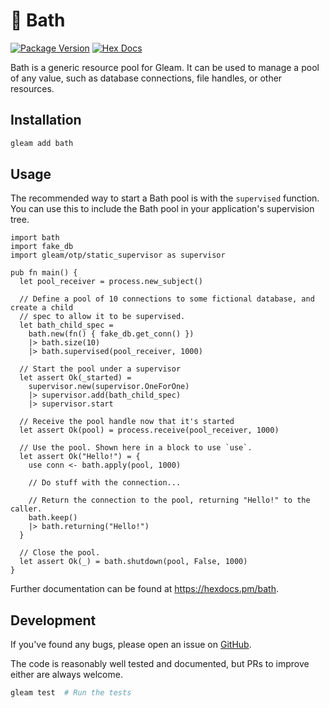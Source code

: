 # 🛁 Bath

[![Package Version](https://img.shields.io/hexpm/v/bath)](https://hex.pm/packages/bath)
[![Hex Docs](https://img.shields.io/badge/hex-docs-ffaff3)](https://hexdocs.pm/bath/)

Bath is a generic resource pool for Gleam. It can be used to manage a pool of
any value, such as database connections, file handles, or other resources.

## Installation

```sh
gleam add bath
```

## Usage

The recommended way to start a Bath pool is with the `supervised` function. You
can use this to include the Bath pool in your application's supervision tree.

```gleam
import bath
import fake_db
import gleam/otp/static_supervisor as supervisor

pub fn main() {
  let pool_receiver = process.new_subject()

  // Define a pool of 10 connections to some fictional database, and create a child
  // spec to allow it to be supervised.
  let bath_child_spec =
    bath.new(fn() { fake_db.get_conn() })
    |> bath.size(10)
    |> bath.supervised(pool_receiver, 1000)

  // Start the pool under a supervisor
  let assert Ok(_started) =
    supervisor.new(supervisor.OneForOne)
    |> supervisor.add(bath_child_spec)
    |> supervisor.start

  // Receive the pool handle now that it's started
  let assert Ok(pool) = process.receive(pool_receiver, 1000)

  // Use the pool. Shown here in a block to use `use`.
  let assert Ok("Hello!") = {
    use conn <- bath.apply(pool, 1000)

    // Do stuff with the connection...

    // Return the connection to the pool, returning "Hello!" to the caller.
    bath.keep()
    |> bath.returning("Hello!")
  }

  // Close the pool.
  let assert Ok(_) = bath.shutdown(pool, False, 1000)
}
```

Further documentation can be found at <https://hexdocs.pm/bath>.

## Development

If you've found any bugs, please open an issue on
[GitHub](https://github.com/Pevensie/bath/issues).

The code is reasonably well tested and documented, but PRs to improve either are always
welcome.

```sh
gleam test  # Run the tests
```
